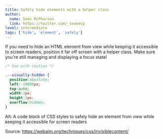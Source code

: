 ```yaml
---
title: Safely hide elements with a helper class
author:
  name: Sean McPherson
  link: https://twitter.com/_seanmcp
level: intermediate
tags: ['hide', 'element', 'safely']
---
```


If you need to hide an HTML element from view while keeping it accessible to screen readers, position it far off screen with a helper class. Make sure you're still managing and displaying a focus state!

```css
/* Use with caution */

.--visually-hidden {
  position:absolute;
  left:-10000px;
  top:auto;
  width:1px;
  height:1px;
  overflow:hidden;
}
```
Alt: A code block of CSS styles to safely hide an element from view while keeping it accessible for screen readers

Source: https://webaim.org/techniques/css/invisiblecontent/
